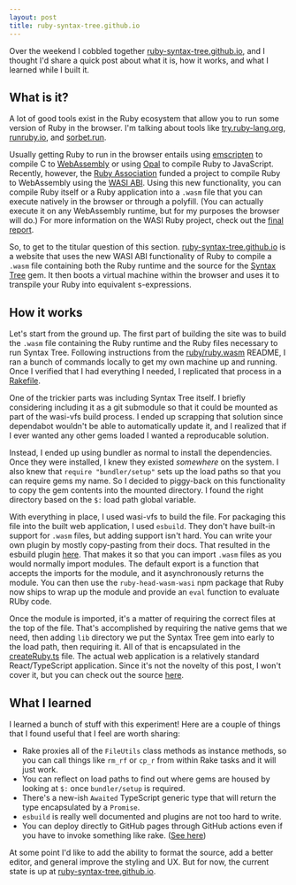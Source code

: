 ```yaml
---
layout: post
title: ruby-syntax-tree.github.io
---
```


Over the weekend I cobbled together [ruby-syntax-tree.github.io](ruby-syntax-tree.github.io), and I thought I'd share a quick post about what it is, how it works, and what I learned while I built it.

## What is it?

A lot of good tools exist in the Ruby ecosystem that allow you to run some version of Ruby in the browser. I'm talking about tools like [try.ruby-lang.org](https://try.ruby-lang.org/), [runruby.io](https://runrb.io/), and [sorbet.run](https://sorbet.run/).

Usually getting Ruby to run in the browser entails using [emscripten](https://emscripten.org/) to compile C to [WebAssembly](https://webassembly.org/) or using [Opal](https://opalrb.com/) to compile Ruby to JavaScript. Recently, however, the [Ruby Association](https://www.ruby.or.jp/en/news/20211025) funded a project to compile Ruby to WebAssembly using the [WASI ABI](https://github.com/WebAssembly/WASI). Using this new functionality, you can compile Ruby itself or a Ruby application into a `.wasm` file that you can execute natively in the browser or through a polyfill. (You can actually execute it on any WebAssembly runtime, but for my purposes the browser will do.) For more information on the WASI Ruby project, check out the [final report](https://itnext.io/final-report-webassembly-wasi-support-in-ruby-4aface7d90c9).

So, to get to the titular question of this section. [ruby-syntax-tree.github.io](ruby-syntax-tree.github.io) is a website that uses the new WASI ABI functionality of Ruby to compile a `.wasm` file containing both the Ruby runtime and the source for the [Syntax Tree](https://ruby-syntax-tree.github.com/syntax_tree) gem. It then boots a virtual machine within the browser and uses it to transpile your Ruby into equivalent s-expressions.

## How it works

Let's start from the ground up. The first part of building the site was to build the `.wasm` file containing the Ruby runtime and the Ruby files necessary to run Syntax Tree. Following instructions from the [ruby/ruby.wasm](https://github.com/ruby/ruby.wasm) README, I ran a bunch of commands locally to get my own machine up and running. Once I verified that I had everything I needed, I replicated that process in a [Rakefile](https://github.com/ruby-syntax-tree/ruby-syntax-tree.github.io/blob/main/Rakefile).

One of the trickier parts was including Syntax Tree itself. I briefly considering including it as a git submodule so that it could be mounted as part of the wasi-vfs build process. I ended up scrapping that solution since dependabot wouldn't be able to automatically update it, and I realized that if I ever wanted any other gems loaded I wanted a reproducable solution.

Instead, I ended up using bundler as normal to install the dependencies. Once they were installed, I knew they existed _somewhere_ on the system. I also knew that `require "bundler/setup"` sets up the load paths so that you can require gems my name. So I decided to piggy-back on this functionality to copy the gem contents into the mounted directory. I found the right directory based on the `$:` load path global variable.

With everything in place, I used wasi-vfs to build the file. For packaging this file into the built web application, I used `esbuild`. They don't have built-in support for `.wasm` files, but adding support isn't hard. You can write your own plugin by mostly copy-pasting from their docs. That resulted in the esbuild plugin [here](https://github.com/ruby-syntax-tree/ruby-syntax-tree.github.io/blob/main/bin/wasmPlugin.js). That makes it so that you can import `.wasm` files as you would normally import modules. The default export is a function that accepts the imports for the module, and it asynchronously returns the module. You can then use the `ruby-head-wasm-wasi` npm package that Ruby now ships to wrap up the module and provide an `eval` function to evaluate RUby code.

Once the module is imported, it's a matter of requiring the correct files at the top of the file. That's accomplished by requiring the native gems that we need, then adding `lib` directory we put the Syntax Tree gem into early to the load path, then requiring it. All of that is encapsulated in the [createRuby.ts](https://github.com/ruby-syntax-tree/ruby-syntax-tree.github.io/blob/main/src/createRuby.ts) file. The actual web application is a relatively standard React/TypeScript application. Since it's not the novelty of this post, I won't cover it, but you can check out the source [here](https://github.com/ruby-syntax-tree/ruby-syntax-tree.github.io/blob/main/src/index.tsx).

## What I learned

I learned a bunch of stuff with this experiment! Here are a couple of things that I found useful that I feel are worth sharing:

* Rake proxies all of the `FileUtils` class methods as instance methods, so you can call things like `rm_rf` or `cp_r` from within Rake tasks and it will just work.
* You can reflect on load paths to find out where gems are housed by looking at `$:` once `bundler/setup` is required.
* There's a new-ish `Awaited` TypeScript generic type that will return the type encapsulated by a `Promise`.
* `esbuild` is really well documented and plugins are not too hard to write.
* You can deploy directly to GitHub pages through GitHub actions even if you have to invoke something like rake. ([See here](https://github.com/ruby-syntax-tree/ruby-syntax-tree.github.io/blob/main/.github/workflows/main.yml))

At some point I'd like to add the ability to format the source, add a better editor, and general improve the styling and UX. But for now, the current state is up at [ruby-syntax-tree.github.io](ruby-syntax-tree.github.io).
